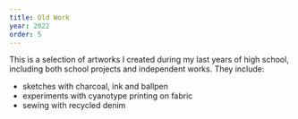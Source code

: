 ```yaml
---
title: Old Work
year: 2022
order: 5
---
```

This is a selection of artworks I created during my last years of high school, including both school projects and independent works. They include:

- sketches with charcoal, ink and ballpen
- experiments with cyanotype printing on fabric 
- sewing with recycled denim

<images images="cover.png,ink.png" height="500px" width="500px" lgColumns="2" caption="Sketches with charcoal and/or ink">
<single-image src="cyano.png" height="3000" width="1000" caption="Experimenting with cyanotype printing on fabric">
<images images="denim.png,pen.png" height="500px" width="500px" lgColumns="2" caption="Sewing with recycled denim, ballpen sketches">
